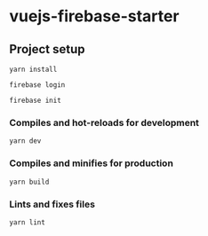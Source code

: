 # vuejs-firebase-starter

## Project setup
```
yarn install
```
```
firebase login
```
```
firebase init
```

### Compiles and hot-reloads for development
```
yarn dev
```

### Compiles and minifies for production
```
yarn build
```

### Lints and fixes files
```
yarn lint
```
